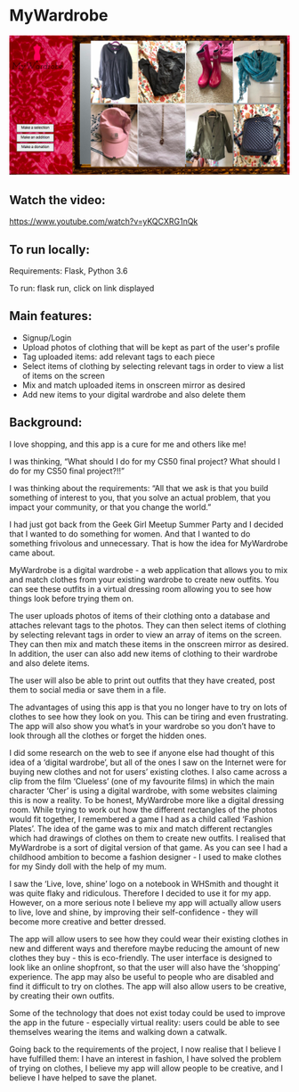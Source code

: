 # MyWardrobe

![project image](https://github.com/GK230/MyWardrobe/blob/master/Screen%20Shot%202020-08-12%20at%2013.18.19.png)

## Watch the video:

https://www.youtube.com/watch?v=yKQCXRG1nQk

## To run locally:

  Requirements: Flask, Python 3.6
  
  To run: flask run, click on link displayed
  
## Main features:
  
  * Signup/Login
  * Upload photos of clothing that will be kept as part of the user's profile
  * Tag uploaded items: add relevant tags to each piece
  * Select items of clothing by selecting relevant tags in order to view a list of items on the screen
  * Mix and match uploaded items in onscreen mirror as desired
  * Add new items to your digital wardrobe and also delete them

## Background:

I love shopping, and this app is a cure for me and others like me!

I was thinking, “What should I do for my CS50 final project? What should I do for my CS50 final project?!!”

I was thinking about the requirements: “All that we ask is that you build something of interest to you, that you solve an actual problem, that you impact your community, or that you change the world.”

I had just got back from the Geek Girl Meetup Summer Party and I decided that I wanted to do something for women. And that I wanted to do something frivolous and unnecessary. That is how the idea for MyWardrobe came about.

MyWardrobe is a digital wardrobe - a web application that allows you to mix and match clothes from your existing wardrobe to create new outfits. You can see these outfits in a virtual dressing room allowing you to see how things look before trying them on.

The user uploads photos of items of their clothing onto a database and attaches relevant tags to the photos. They can then select items of clothing by selecting relevant tags in order to view an array of items on the screen. They can then mix and match these items in the onscreen mirror as desired. In addition, the user can also add new items of clothing to their wardrobe and also delete items.

The user will also be able to print out outfits that they have created, post them to social media or save them in a file.

The advantages of using this app is that you no longer have to try on lots of clothes to see how they look on you. This can be tiring and even frustrating. The app will also show you what’s in your wardrobe so you don’t have to look through all the clothes or forget the hidden ones. 

I did some research on the web to see if anyone else had thought of this idea of a ‘digital wardrobe’, but all of the ones I saw on the Internet were for buying new clothes and not for users’ existing clothes. I also came across a clip from the film ‘Clueless’ (one of my favourite films) in which the main character ‘Cher’ is using a digital wardrobe, with some websites claiming this is now a reality. To be honest, MyWardrobe more like a digital dressing room. While trying to work out how the different rectangles of the photos would fit together, I remembered a game I had as a child called ‘Fashion Plates’. The idea of the game was to mix and match different rectangles which had drawings of clothes on them to create new outfits. I realised that MyWardrobe is a sort of digital version of that game. As you can see I had a childhood ambition to become a fashion designer - I used to make clothes for my Sindy doll with the help of my mum.

I saw the ‘Live, love, shine’ logo on a notebook in WHSmith and thought it was quite flaky and ridiculous. Therefore I decided to use it for my app. However, on a more serious note I believe my app will actually allow users to live, love and shine, by improving their self-confidence - they will become more creative and better dressed.

The app will allow users to see how they could wear their existing clothes in new and different ways and therefore maybe reducing the amount of new clothes they buy - this is eco-friendly. The user interface is designed to look like an online shopfront, so that the user will also have the ‘shopping’ experience. The app may also be useful to people who are disabled and find it difficult to try on clothes. The app will also allow users to be creative, by creating their own outfits.

Some of the technology that does not exist today could be used to improve the app in the future - especially virtual reality: users could be able to see themselves wearing the items and walking down a catwalk.

Going back to the requirements of the project, I now realise that I believe I have fulfilled them: I have an interest in fashion, I have solved the problem of trying on clothes, I believe my app will allow people to be creative, and I believe I have helped to save the planet.








